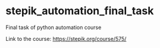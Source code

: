 # stepik_automation_final_task
Final task of python automation course

Link to the course:
https://stepik.org/course/575/
